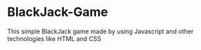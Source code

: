 # BlackJack-Game
 This simple BlackJack game made by using Javascript and other technologies like HTML and CSS

